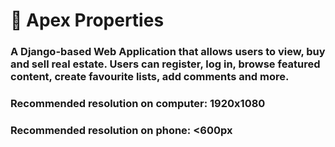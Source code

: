 # 🏡 Apex Properties

### A Django-based Web Application that allows users to view, buy and sell real estate. Users can register, log in, browse featured content, create favourite lists, add comments and more.
### Recommended resolution on computer: 1920x1080
### Recommended resolution on phone: <600px

